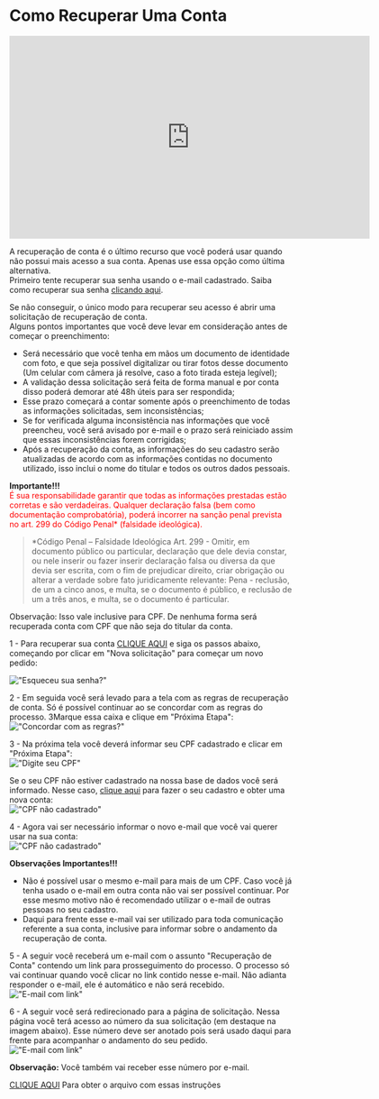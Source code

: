 # Como Recuperar Uma Conta  

<div class="video">
	<iframe width="640" height="360" src="https://player.vimeo.com/video/275890571" frameborder="0" gesture="media" allow="encrypted-media" allowfullscreen>
	</iframe>
</div>  

A recuperação de conta é o último recurso que você poderá usar quando não possui mais acesso a sua conta. Apenas use essa opção como última alternativa.  
Primeiro tente recuperar sua senha usando o e-mail cadastrado. Saiba como recuperar sua senha [clicando aqui](https://docs.acessocidadao.es.gov.br/Duvidas/ComoRecuperarSenha.html).  

Se não conseguir, o único modo para recuperar seu acesso é abrir uma solicitação de recuperação de conta.  
Alguns pontos importantes que você deve levar em consideração antes de começar o preenchimento:
- Será necessário que você tenha em mãos um documento de identidade com foto, e que seja possível digitalizar ou tirar fotos desse documento 
(Um celular com câmera já resolve, caso a foto tirada esteja legível);
- A validação dessa solicitação será feita de forma manual e por conta disso poderá demorar até 48h úteis para ser respondida;
- Esse prazo começará a contar somente após o preenchimento de todas as informações solicitadas, sem inconsistências;
- Se for verificada alguma inconsistência nas informações que você preencheu, você será avisado por e-mail e o prazo será reiniciado assim que essas inconsistências 
forem corrigidas;
- Após a recuperação da conta, as informações do seu cadastro serão atualizadas de acordo com as informações contidas no documento utilizado, 
isso inclui o nome do titular e todos os outros dados pessoais.

**Importante!!!**  
<span style="color:red">É sua responsabilidade garantir que todas as informações prestadas estão corretas e são verdadeiras. 
Qualquer declaração falsa (bem como documentação comprobatória), poderá incorrer na sanção penal prevista no art. 299 do Código Penal* (falsidade ideológica).</span>  

> *Código Penal – Falsidade Ideológica
Art. 299 - Omitir, em documento público ou particular, declaração que dele devia constar, ou nele inserir ou fazer inserir declaração falsa ou diversa da que 
devia ser escrita, com o fim de prejudicar direito, criar obrigação ou alterar a verdade sobre fato juridicamente relevante:
Pena - reclusão, de um a cinco anos, e multa, se o documento é público, e reclusão de um a três anos, e multa, se o documento é particular.  

Observação: Isso vale inclusive para CPF. De nenhuma forma será recuperada conta com CPF que não seja do titular da conta.


1 - Para recuperar sua conta [CLIQUE AQUI](https://acessocidadao.es.gov.br/recuperarconta) e siga os passos abaixo, 
começando por clicar em "Nova solicitação" para começar um novo pedido:  

!["Esqueceu sua senha?"](../_images/RecuperarConta1.png)  

2 - Em seguida você será levado para a tela com as regras de recuperação de conta. Só é possível continuar ao se concordar com as regras do processo. 
3Marque essa caixa e clique em "Próxima Etapa":  
!["Concordar com as regras?"](../_images/RecuperarConta7.png)  

3 - Na próxima tela você deverá informar seu CPF cadastrado e clicar em "Próxima Etapa":  
!["Digite seu CPF"](../_images/RecuperarConta2.png)  

Se o seu CPF não estiver cadastrado na nossa base de dados você será informado. Nesse caso, [clique aqui](https://docs.acessocidadao.es.gov.br/Duvidas/ComoCriarConta.html) 
para fazer o seu cadastro e obter uma nova conta:  
!["CPF não cadastrado"](../_images/Recuperar3.png)  

4 - Agora vai ser necessário informar o novo e-mail que você vai querer usar na sua conta:  
!["CPF não cadastrado"](../_images/RecuperarConta8.png)  

**Observações Importantes!!!**  
- Não é possível usar o mesmo e-mail para mais de um CPF. Caso você já tenha usado o e-mail em outra conta não vai ser possível continuar. 
Por esse mesmo motivo não é recomendado utilizar o e-mail de outras pessoas no seu cadastro.
- Daqui para frente esse e-mail vai ser utilizado para toda comunicação referente a sua conta, inclusive para informar sobre o andamento da recuperação de conta.

5 - A seguir você receberá um e-mail com o assunto "Recuperação de Conta" contendo um link para prosseguimento do processo. 
O processo só vai continuar quando você clicar no link contido nesse e-mail. Nâo adianta responder o e-mail, ele é automático e não será recebido.  
!["E-mail com link"](../_images/RecuperarConta10.png)  

6 - A seguir você será redirecionado para a página de solicitação. 
Nessa página você terá acesso ao número da sua solicitação (em destaque na imagem abaixo).
Esse número deve ser anotado pois será usado daqui para frente para acompanhar o andamento do seu pedido.  
!["E-mail com link"](../_images/RecuperarConta11.png)  

**Observação:** Você também vai receber esse número por e-mail.  

[CLIQUE AQUI](../_arquivos/RecuperarConta.pdf) Para obter o arquivo com essas instruções
